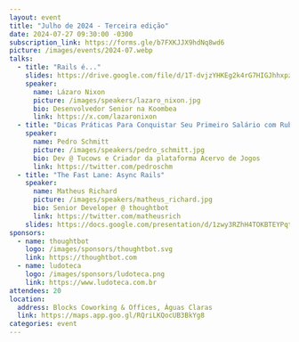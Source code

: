 ```yaml
---
layout: event
title: "Julho de 2024 - Terceira edição"
date: 2024-07-27 09:30:00 -0300
subscription_link: https://forms.gle/b7FXKJJX9hdNq8wd6
picture: /images/events/2024-07.webp
talks:
  - title: "Rails é..."
    slides: https://drive.google.com/file/d/1T-dvjzYHKEg2k4rG7HIGJhhxpzoRAD3q/view?usp=sharing
    speaker:
      name: Lázaro Nixon
      picture: /images/speakers/lazaro_nixon.jpg
      bio: Desenvolvedor Senior na Koombea
      link: https://x.com/lazaronixon
  - title: "Dicas Práticas Para Conquistar Seu Primeiro Salário com Ruby"
    speaker:
      name: Pedro Schmitt
      picture: /images/speakers/pedro_schmitt.jpg
      bio: Dev @ Tucows e Criador da plataforma Acervo de Jogos
      link: https://twitter.com/pedroschm
  - title: "The Fast Lane: Async Rails"
    speaker:
      name: Matheus Richard
      picture: /images/speakers/matheus_richard.jpg
      bio: Senior Developer @ thoughtbot
      link: https://twitter.com/matheusrich
    slides: https://docs.google.com/presentation/d/1zwy3RZhH4TOKBTEYPqtaK2Bl_d8bcIc9VhKr9t9lasw/edit?usp=sharing
sponsors:
  - name: thoughtbot
    logo: /images/sponsors/thoughtbot.svg
    link: https://thoughtbot.com
  - name: ludoteca
    logo: /images/sponsors/ludoteca.png
    link: https://www.ludoteca.com.br
attendees: 20
location:
  address: Blocks Coworking & Offices, Águas Claras
  link: https://maps.app.goo.gl/RQriLKQocUB3BkYg8
categories: event
---
```

